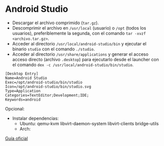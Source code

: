 # Android Studio
- Descargar el archivo comprimido (`tar.gz`).
- Descomprimir el archivo en `/usr/local` (usuario) o `/opt` (todos los usuarios), preferiblemente la segunda, con el comando `tar -xvzf <archivo.tar.gz>`.
- Acceder al directorio `/usr/local/android-studio/bin` y ejecutar el binario `studio` con el comando `./studio`.
- Acceder al directorio `/usr/share/applications` y generar el acceso acceso directo (archivo `.desktop`) para ejecutarlo desde el launcher con el comando `dex -c /usr/local/android-studio/bin/studio`.

```desktop
[Desktop Entry]
Name=Android Studio
Exec=/opt/android-studio/bin/studio
Icon=/opt/android-studio/bin/studio.svg
Type=Application
Categories=TextEditor;Development;IDE;
Keywords=android
```

Opcional:
- Instalar dependencias:
	- Ubuntu: qemu-kvm libvirt-daemon-system libvirt-clients bridge-utils
	- Arch: 

[Guía oficial](https://developer.android.com/studio/install?hl=es-419)